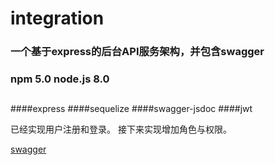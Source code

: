 # integration
### 一个基于express的后台API服务架构，并包含swagger
### npm  5.0 node.js 8.0

##
####express
####sequelize
####swagger-jsdoc
####jwt

已经实现用户注册和登录。
接下来实现增加角色与权限。

[swagger](https://github.com/guosen88100300/integration/blob/master/public/Markdown/QQ20170822-101754.png)




